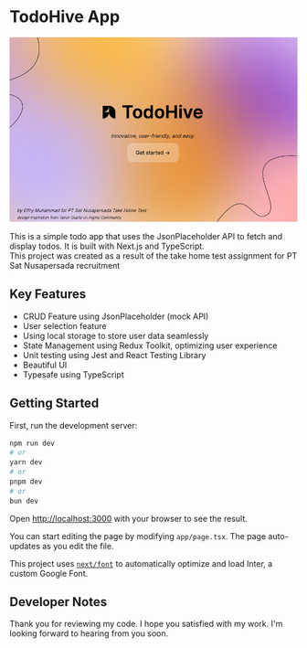 # TodoHive App

![Home App](doc/home.png)

This is a simple todo app that uses the JsonPlaceholder API to fetch and display todos. It is built with Next.js and TypeScript.
<br>
This project was created as a result of the take home test assignment for PT Sat Nusapersada recruitment

## Key Features
- CRUD Feature using JsonPlaceholder (mock API)
- User selection feature
- Using local storage to store user data seamlessly
- State Management using Redux Toolkit, optimizing user experience
- Unit testing using Jest and React Testing Library
- Beautiful UI
- Typesafe using TypeScript

## Getting Started

First, run the development server:

```bash
npm run dev
# or
yarn dev
# or
pnpm dev
# or
bun dev
```

Open [http://localhost:3000](http://localhost:3000) with your browser to see the result.

You can start editing the page by modifying `app/page.tsx`. The page auto-updates as you edit the file.

This project uses [`next/font`](https://nextjs.org/docs/basic-features/font-optimization) to automatically optimize and load Inter, a custom Google Font.

## Developer Notes
Thank you for reviewing my code. I hope you satisfied with my work. I'm looking forward to hearing from you soon.